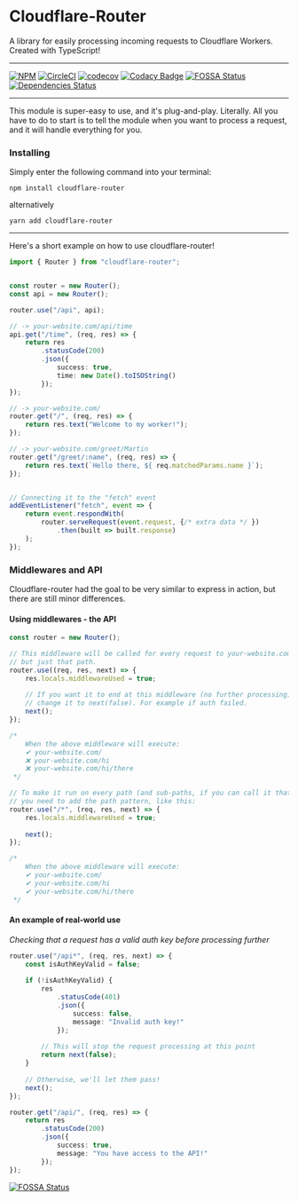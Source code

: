 Cloudflare-Router
===============
A library for easily processing incoming requests to Cloudflare Workers. Created with TypeScript!

----
[![NPM](https://img.shields.io/npm/v/cloudflare-router.svg?maxAge=3600&style=flat-square)](https://npmjs.com/package/cloudflare-router)
[![CircleCI](https://circleci.com/gh/Visualizememe/cloudflare-router.svg?style=svg)](https://circleci.com/gh/Visualizememe/cloudflare-router)
[![codecov](https://codecov.io/gh/Visualizememe/cloudflare-router/branch/main/graph/badge.svg)](https://codecov.io/gh/Visualizememe/cloudflare-router)
[![Codacy Badge](https://app.codacy.com/project/badge/Grade/4a69949081d1427db95bf450453adda2)](https://www.codacy.com/gh/Visualizememe/cloudflare-router/dashboard?utm_source=github.com&amp;utm_medium=referral&amp;utm_content=Visualizememe/cloudflare-router&amp;utm_campaign=Badge_Grade)
[![FOSSA Status](https://app.fossa.com/api/projects/git%2Bgithub.com%2FVisualizememe%2Fcloudflare-router.svg?type=shield)](https://app.fossa.com/projects/git%2Bgithub.com%2FVisualizememe%2Fcloudflare-router?ref=badge_shield)
[![Dependencies Status](https://status.david-dm.org/gh/Visualizememe/cloudflare-router.svg)](https://david-dm.org/Visualizememe/cloudflare-router)

----


This module is super-easy to use, and it's plug-and-play. Literally. All you have to do to start is to tell the module
when you want to process a request, and it will handle everything for you.

### Installing

Simply enter the following command into your terminal:

```
npm install cloudflare-router
```
alternatively
```
yarn add cloudflare-router
```

-----
Here's a short example on how to use cloudflare-router!

```typescript
import { Router } from "cloudflare-router";


const router = new Router();
const api = new Router();

router.use("/api", api);

// -> your-website.com/api/time
api.get("/time", (req, res) => {
    return res
        .statusCode(200)
        .json({
            success: true,
            time: new Date().toISOString()
        });
});

// -> your-website.com/
router.get("/", (req, res) => {
    return res.text("Welcome to my worker!");
});

// -> your-website.com/greet/Martin
router.get("/greet/:name", (req, res) => {
    return res.text(`Hello there, ${ req.matchedParams.name }`);
});


// Connecting it to the "fetch" event
addEventListener("fetch", event => {
    return event.respondWith(
        router.serveRequest(event.request, {/* extra data */ })
            .then(built => built.response)
    );
});

```

### Middlewares and API

Cloudflare-router had the goal to be very similar to express in action, but there are still minor differences.

#### Using middlewares - the API

```TypeScript
const router = new Router();

// This middleware will be called for every request to your-website.com/
// but just that path. 
router.use((req, res, next) => {
    res.locals.middlewareUsed = true;
    
    // If you want it to end at this middleware (no further processing)
    // change it to next(false). For example if auth failed.
    next();
});

/*
    When the above middleware will execute:
    ✔ your-website.com/
    ❌ your-website.com/hi
    ❌ your-website.com/hi/there
 */

// To make it run on every path (and sub-paths, if you can call it that)
// you need to add the path pattern, like this:
router.use("/*", (req, res, next) => {
    res.locals.middlewareUsed = true;
    
    next();
});

/*
    When the above middleware will execute:
    ✔ your-website.com/
    ✔ your-website.com/hi
    ✔ your-website.com/hi/there
 */
```

#### An example of real-world use

*Checking that a request has a valid auth key before processing further*

```typescript
router.use("/api*", (req, res, next) => {
    const isAuthKeyValid = false;
    
    if (!isAuthKeyValid) {
        res
            .statusCode(401)
            .json({
                success: false,
                message: "Invalid auth key!"
            });
        
        // This will stop the request processing at this point
        return next(false);
    }
    
    // Otherwise, we'll let them pass!
    next();
});

router.get("/api/", (req, res) => {
    return res
        .statusCode(200)
        .json({
            success: true,
            message: "You have access to the API!"
        });
});
```

[![FOSSA Status](https://app.fossa.com/api/projects/git%2Bgithub.com%2FVisualizememe%2Fcloudflare-router.svg?type=large)](https://app.fossa.com/projects/git%2Bgithub.com%2FVisualizememe%2Fcloudflare-router?ref=badge_large)
